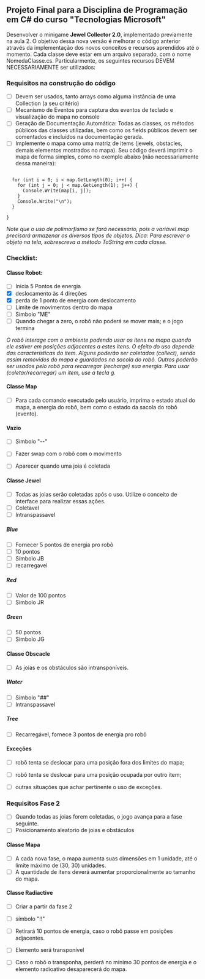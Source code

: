 ## Projeto Final para a Disciplina de Programação em C# do curso "Tecnologias Microsoft"
Desenvolver o minigame **Jewel Collector 2.0**, implementado previamente na aula 2. O objetivo dessa nova versão é melhorar o código anterior através da implementação dos novos conceitos e recursos aprendidos até o momento. Cada classe deve estar em um arquivo separado, com o nome NomedaClasse.cs. Particularmente, os seguintes recursos DEVEM NECESSARIAMENTE ser utilizados:

### Requisitos na construção do código
- [ ] Devem ser usados, tanto arrays como alguma instância de uma Collection (a seu critério)
- [ ] Mecanismo de Eventos para captura dos eventos de teclado e visualização do mapa no console
- [ ] Geração de Documentação Automática: Todas as classes, os métodos públicos das classes utilizadas, bem como os fields públicos devem ser comentados e incluídos na documentação gerada.
- [ ] Implemente o mapa como uma matriz de items (jewels, obstacles, demais elementos mostrados no mapa). Seu código deverá imprimir o mapa de forma simples, como no exemplo abaixo (não necessariamente dessa maneira):

```void PrintMap() {

  for (int i = 0; i < map.GetLength(0); i++) {
    for (int j = 0; j < map.GetLength(1); j++) {
      Console.Write(map[i, j]);
    }
    Console.Write("\n");
  }

}
```

*Note que o uso de polimorfismo se fará necessário, pois a variável map precisará armazenar os diversos tipos de objetos. Dica: Para escrever o objeto na tela, sobrescreva a método ToString em cada classe.*

### Checklist:

#### Classe Robot:
- [ ] Inicia 5 Pontos de energia
- [x] deslocamento às 4 direções
- [x] perda de 1 ponto de energia com deslocamento
- [ ] Limite de movimentos dentro do mapa
- [ ] Símbolo "ME"
- [ ] Quando chegar a zero, o robô não poderá se mover mais; e o jogo termina

*O robô interage com o ambiente podendo usar os itens no mapa quando ele estiver em posições adjacentes a estes itens. O efeito do uso depende das características do item. Alguns poderão ser coletados (collect), sendo assim removidos do mapa e guardados na sacola do robô. Outros poderão ser usados pelo robô para recarregar (recharge) sua energia. Para usar (coletar/recarregar) um item, use a tecla g.*

#### Classe Map
- [ ] Para cada comando executado pelo usuário, imprima o estado atual do mapa, a energia do robô, bem como o estado da sacola do robô (evento).

#### Vazio
- [ ] Símbolo "--"
- [ ] Fazer swap com o robô com o movimento
- [ ] Aparecer quando uma joia é coletada


#### Classe Jewel
- [ ] Todas as joias serão coletadas após o uso. Utilize o conceito de interface para realizar essas ações.
- [ ] Coletavel
- [ ] Intranspassavel

##### Blue
- [ ] Fornecer 5 pontos de energia pro robô
- [ ] 10 pontos
- [ ] Símbolo JB
- [ ] recarregavel

##### Red
- [ ] Valor de 100 pontos
- [ ] Símbolo JR

##### Green
- [ ] 50 pontos
- [ ] Símbolo JG

#### Classe Obscacle
- [ ] As joias e os obstáculos são intransponíveis. 

##### Water
- [ ] Símbolo "##"
- [ ] Intranspassavel

##### Tree
- [ ] Recarregável, fornece 3 pontos de energia pro robô


#### Exceções
- [ ] robô tenta se deslocar para uma posição fora dos limites do mapa;
- [ ] robô tenta se deslocar para uma posição ocupada por outro item;
- [ ] outras situações que achar pertinente o uso de exceções.


### Requisitos Fase 2
- [ ] Quando todas as joias forem coletadas, o jogo avança para a fase seguinte.
- [ ] Posicionamento aleatorio de joias e obstáculos  

#### Classe Mapa
- [ ] A cada nova fase, o mapa aumenta suas dimensões em 1 unidade, até o limite máximo de (30, 30) unidades. 
- [ ] A quantidade de itens deverá aumentar proporcionalmente ao tamanho do mapa.

#### Classe Radiactive
- [ ] Criar a partir da fase 2
- [ ] símbolo "!!"
- [ ] Retirará 10 pontos de energia, caso o robô passe em posições adjacentes.
- [ ] Elemento será transponível 
- [ ] Caso o robô o transponha, perderá no mínimo 30 pontos de energia e o elemento radioativo desaparecerá do mapa.











